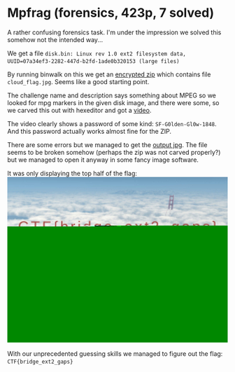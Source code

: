 # Mpfrag (forensics, 423p, 7 solved)

A rather confusing forensics task.
I'm under the impression we solved this somehow not the intended way...

We get a file `disk.bin: Linux rev 1.0 ext2 filesystem data, UUID=07a34ef3-2282-447d-b2fd-1ade0b320153 (large files)`

By running binwalk on this we get an [encrypted zip](test.zip) which contains file `cloud_flag.jpg`.
Seems like a good starting point.

The challenge name and description says something about MPEG so we looked for mpg markers in the given disk image, and there were some, so we carved this out with hexeditor and got a [video](test.mpg).

The video clearly shows a password of some kind: `SF-G0lden-Gl0w-1848`.
And this password actually works almost fine for the ZIP.

There are some errors but we managed to get the [output jpg](cloud_flag.jpg).
The file seems to be broken somehow (perhaps the zip was not carved properly?) but we managed to open it anyway in some fancy image software. 

It was only displaying the top half of the flag:  
![flag\_cut.jpg](flag_cut.jpg)

With our unprecedented guessing skills we managed to figure out the flag: `CTF{bridge_ext2_gaps}`

